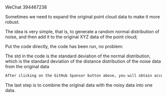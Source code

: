 WeChat 394467238 

 Sometimes we need to expand the original point cloud data to make it more robust. 

 The idea is very simple, that is, to generate a random normal distribution of noise, and then add it to the original XYZ data of the point cloud; 

 Put the code directly, the code has been run, no problem: 

 The std in the code is the standard deviation of the normal distribution, which is the standard deviation of the distance distribution of the noise data from the original data 

  ```python  
After clicking on the GitHub Sponsor button above, you will obtain access permissions to my private code repository ( https://github.com/slowlon/my_code_bar ) to view this blog code. By searching the code number of this blog, you can find the code you need, code number is: 2024020309574666299
  ```  
 The last step is to combine the original data with the noisy data into one data. 

